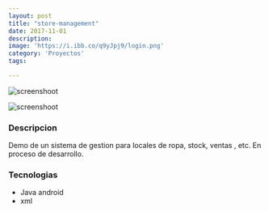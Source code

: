 ```yaml
---
layout: post
title: "store-management"
date: 2017-11-01
description: 
image: 'https://i.ibb.co/q9yJpj9/login.png'
category: 'Proyectos'
tags:

---
```

![screenshoot](https://i.ibb.co/RjNWzX4/dashboard.png)

![screenshoot](https://i.ibb.co/1J4vdgG/sv.png)

### Descripcion
Demo de un sistema de gestion para locales de ropa, stock, ventas , etc. En proceso de desarrollo.

### Tecnologias
* Java android
* xml


